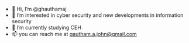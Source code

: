 - 👋 Hi, I’m @ghauthamaj
- 👀 I’m interested in cyber security and new developments in information security
- 🌱 I’m currently studying CEH
- 📫 you can reach me at gautham.a.john@gmail.com

<!---
ghauthamaj/ghauthamaj is a ✨ special ✨ repository because its `README.md` (this file) appears on your GitHub profile.
You can click the Preview link to take a look at your changes.
--->

